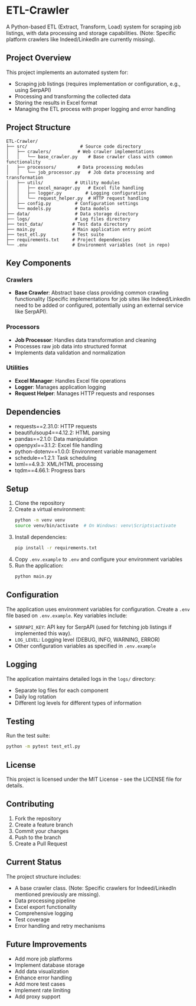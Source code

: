 # ETL-Crawler

A Python-based ETL (Extract, Transform, Load) system for scraping job listings, with data processing and storage capabilities. (Note: Specific platform crawlers like Indeed/LinkedIn are currently missing).

## Project Overview

This project implements an automated system for:
- Scraping job listings (requires implementation or configuration, e.g., using SerpAPI)
- Processing and transforming the collected data
- Storing the results in Excel format
- Managing the ETL process with proper logging and error handling

## Project Structure

```
ETL-Crawler/
├── src/                    # Source code directory
│   ├── crawlers/          # Web crawler implementations
│   │   └── base_crawler.py    # Base crawler class with common functionality
│   ├── processors/        # Data processing modules
│   │   └── job_processor.py   # Job data processing and transformation
│   ├── utils/            # Utility modules
│   │   ├── excel_manager.py   # Excel file handling
│   │   ├── logger.py         # Logging configuration
│   │   └── request_helper.py  # HTTP request handling
│   ├── config.py         # Configuration settings
│   └── models.py         # Data models
├── data/                 # Data storage directory
├── logs/                 # Log files directory
├── test_data/           # Test data directory
├── main.py              # Main application entry point
├── test_etl.py          # Test suite
├── requirements.txt     # Project dependencies
└── .env                 # Environment variables (not in repo)
```

## Key Components

### Crawlers
- **Base Crawler**: Abstract base class providing common crawling functionality (Specific implementations for job sites like Indeed/LinkedIn need to be added or configured, potentially using an external service like SerpAPI).

### Processors
- **Job Processor**: Handles data transformation and cleaning
- Processes raw job data into structured format
- Implements data validation and normalization

### Utilities
- **Excel Manager**: Handles Excel file operations
- **Logger**: Manages application logging
- **Request Helper**: Manages HTTP requests and responses

## Dependencies

- requests==2.31.0: HTTP requests
- beautifulsoup4==4.12.2: HTML parsing
- pandas==2.1.0: Data manipulation
- openpyxl==3.1.2: Excel file handling
- python-dotenv==1.0.0: Environment variable management
- schedule==1.2.1: Task scheduling
- lxml==4.9.3: XML/HTML processing
- tqdm==4.66.1: Progress bars

## Setup

1. Clone the repository
2. Create a virtual environment:
   ```bash
   python -m venv venv
   source venv/bin/activate  # On Windows: venv\Scripts\activate
   ```
3. Install dependencies:
   ```bash
   pip install -r requirements.txt
   ```
4. Copy `.env.example` to `.env` and configure your environment variables
5. Run the application:
   ```bash
   python main.py
   ```

## Configuration

The application uses environment variables for configuration. Create a `.env` file based on `.env.example`. Key variables include:
- `SERPAPI_KEY`: API key for SerpAPI (used for fetching job listings if implemented this way).
- `LOG_LEVEL`: Logging level (DEBUG, INFO, WARNING, ERROR)
- Other configuration variables as specified in `.env.example`

## Logging

The application maintains detailed logs in the `logs/` directory:
- Separate log files for each component
- Daily log rotation
- Different log levels for different types of information

## Testing

Run the test suite:
```bash
python -m pytest test_etl.py
```

## License

This project is licensed under the MIT License - see the LICENSE file for details.

## Contributing

1. Fork the repository
2. Create a feature branch
3. Commit your changes
4. Push to the branch
5. Create a Pull Request

## Current Status

The project structure includes:
- A base crawler class. (Note: Specific crawlers for Indeed/LinkedIn mentioned previously are missing).
- Data processing pipeline
- Excel export functionality
- Comprehensive logging
- Test coverage
- Error handling and retry mechanisms

## Future Improvements

- Add more job platforms
- Implement database storage
- Add data visualization
- Enhance error handling
- Add more test cases
- Implement rate limiting
- Add proxy support
